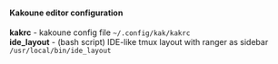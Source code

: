 #### Kakoune editor configuration
**kakrc** - kakoune config file `~/.config/kak/kakrc`\
**ide_layout** - (bash script) IDE-like tmux layout with ranger as sidebar `/usr/local/bin/ide_layout`
